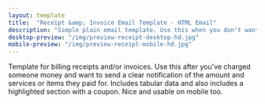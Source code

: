 ```yaml
---
layout: template
title:  "Receipt &amp; Invoice Email Template - HTML Email"
description: "Simple plain email template. Use this when you don't want to overwhelm the recipient with a styled HTML email and want to keep things simple."
desktop-preview: "/img/preview-receipt-desktop-hd.jpg"
mobile-preview: "/img/preview-receipt-mobile-hd.jpg"
---
```


<p>Template for billing receipts and/or invoices. Use this after you've charged someone money and want to send a clear notification of the amount and services or items they paid for. Includes tabular data and also includes a highlighted section with a coupon. Nice and usable on mobile too.</p>


